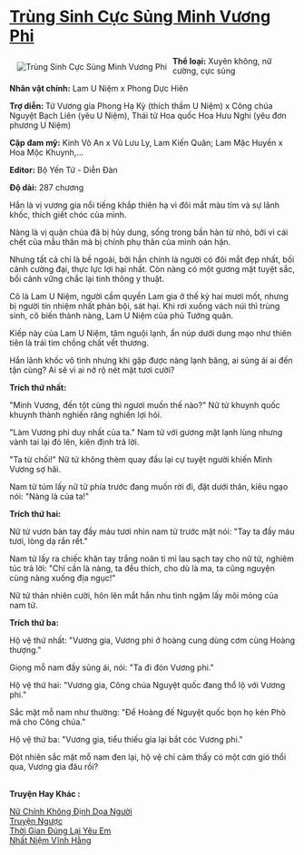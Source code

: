 <a href="https://utruyen.com/trung-sinh-cuc-sung-minh-vuong-phi/15465/" title="Trùng Sinh Cực Sủng Minh Vương Phi"><h1>Trùng Sinh Cực Sủng Minh Vương Phi</h1></a><div style="display:table"><img align="right" style="float: left; padding: 10px;" src="https://utruyen.com/images/story/200x260/trung-sinh-cuc-sung-minh-vuong-phi.jpg" alt="Trùng Sinh Cực Sủng Minh Vương Phi"><b>Thể loại:</b> Xuyên không, nữ cường, cực sủng<p></p><b>Nhân vật chính:</b> Lam U Niệm x Phong Dực Hiên<p></p><b>Trợ diễn: </b>Tứ Vương gia Phong Hạ Kỳ (thích thầm U Niệm) x Công chúa Nguyệt Bạch Liên (yêu U Niệm), Thái tử Hoa quốc Hoa Hưu Nghi (yêu đơn phương U Niệm)<p></p><b>Cặp đam mỹ:</b> Kinh Vô An x Vũ Lưu Ly, Lam Kiến Quân; Lam Mặc Huyền x Hoa Mộc Khuynh,...<p></p><b>Editor:</b> Bộ Yến Tử - Diễn Đàn <p></p><b>Độ dài:</b> 287 chương <p></p>Hắn là vị vương gia nổi tiếng khắp thiên hạ vì đôi mắt màu tím và sự lãnh khốc, thích giết chóc của mình.<p></p>Nàng là vị quận chúa đã bị hủy dung, sống trong bần hàn từ nhỏ, bởi vì cái chết của mẫu thân mà bị chính phụ thân của mình oán hận.<p></p>Nhưng tất cả chỉ là bề ngoài, bởi hắn chính là người có đôi mắt đẹp nhất, bối cảnh cường đại, thực lực lợi hại nhất. Còn nàng có một gương mặt tuyệt sắc, bối cảnh vững chắc lại tinh thông y thuật.<p></p>Cô là Lam U Niệm, người cầm quyền Lam gia ở thế kỷ hai mươi mốt, nhưng bị người tín nhiệm nhất phản bội, sát hại. Khi rơi xuống vách núi thì trùng sinh, cô biến thành nàng, Lam U Niệm của phủ Tướng quân.<p></p>Kiếp này của Lam U Niệm, tâm nguội lạnh, ẩn núp dưới dung mạo như thiên tiên là trái tim chồng chất vết thương.<p></p>Hắn lãnh khốc vô tình nhưng khi gặp được nàng lạnh băng, ai sủng ái ai đến tận cùng? Ai sẽ vì ai nở rộ nét mặt tươi cười?<p></p><b>Trích thứ nhất:<p></p></b><p></p>"Minh Vương, đến tột cùng thì ngươi muốn thế nào?" Nữ tử khuynh quốc khuynh thành nghiến răng nghiến lợi hỏi.<p></p>"Làm Vương phi duy nhất của ta." Nam tử với gương mặt lạnh lùng nhưng vành tai lại đỏ lên, kiên định trả lời.<p></p>"Ta từ chối!" Nữ tử không thèm quay đầu lại cự tuyệt người khiến Minh Vương sợ hãi.<p></p>Nam tử túm lấy nữ tử phía trước đang muốn rời đi, đặt dưới thân, kiêu ngạo nói: "Nàng là của ta!"<p></p><b>Trích thứ hai:<p></p></b><p></p>Nữ tử vươn bàn tay đầy máu tươi nhìn nam tử trước mặt nói: "Tay ta đầy máu tươi, lòng dạ rắn rết."<p></p>Nam tử lấy ra chiếc khăn tay trắng noãn tỉ mỉ lau sạch tay cho nữ tử, nghiêm túc trả lời: "Chỉ cần là nàng, ta đều thích, cho dù là ma, ta cũng nguyện cùng nàng xuống địa ngục!"<p></p>Nữ tử thản nhiên cười, hôn lên mắt hắn nhu tình ngậm lấy môi mỏng của nam tử.<p></p><b>Trích thứ ba:</b><p></p>Hộ vệ thứ nhất: "Vương gia, Vương phi ở hoàng cung dùng cơm cùng Hoàng thượng."<p></p>Giọng mỗ nam đầy sủng ái, nói: "Ta đi đón Vương phi."<p></p>Hộ vệ thứ hai: "Vương gia, Công chúa Nguyệt quốc đang thổ lộ với Vương phi."<p></p>Sắc mặt mỗ nam như thường: "Để Hoàng đế Nguyệt quốc bọn họ kén Phò mã cho Công chúa."<p></p>Hộ vệ thứ ba: "Vương gia, tiểu thiếu gia lại bắt cóc Vương phi."<p></p>Đột nhiên sắc mặt mỗ nam đen lại, hộ vệ chỉ cảm thấy có một cơn gió thổi qua, Vương gia đâu rồi?</div><p><br><b>Truyện Hay Khác :</b></p><a href="https://utruyen.com/nu-chinh-khong-dinh-doa-nguoi/24797/" alt="Nữ Chính Không Định Dọa Người">Nữ Chính Không Định Dọa Người</a><br/><a href="https://github.com/mlquan/truyenhay/tree/master/truyenhay/24908/" alt="Truyện Ngược">Truyện Ngược</a><br/><a href="https://truyenngontinhay.wordpress.com/2019/10/03/thoi-gian-dung-lai-yeu-em/" alt="Thời Gian Đúng Lại Yêu Em">Thời Gian Đúng Lại Yêu Em</a><br/><a href="https://github.com/quanluxury/truyenhot/tree/master/truyenhay/13428/" alt="Nhất Niệm Vĩnh Hằng">Nhất Niệm Vĩnh Hằng</a><br/>